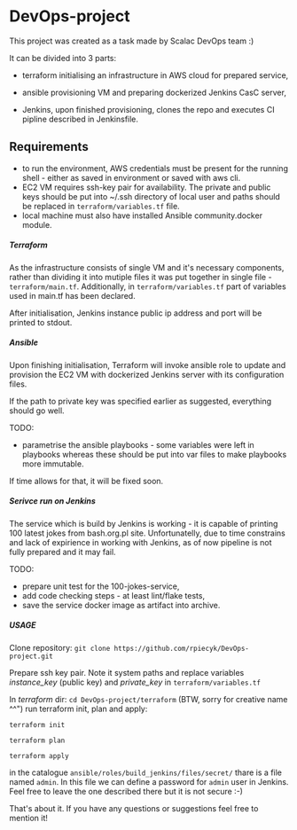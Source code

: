 # DevOps-project

This project was created as a task made by Scalac DevOps team :)

It can be divided into 3 parts:

 - terraform initialising an infrastructure in AWS cloud for prepared service,

 - ansible provisioning VM and preparing dockerized Jenkins CasC server,

 - Jenkins, upon finished provisioning, clones the repo and executes CI pipline described in Jenkinsfile.

## Requirements

- to run the environment, AWS credentials must be present for the running shell - either as saved in environment or saved with aws cli.
- EC2 VM requires ssh-key pair for availability. The private and public keys should be put into ~/.ssh directory of local user and paths should be replaced in `terraform/variables.tf` file.
- local machine must also have installed Ansible community.docker module.

##### Terraform

As the infrastructure consists of single VM and it's necessary components, rather than dividing it into mutiple files it was put together in single file - `terraform/main.tf`.
Additionally, in `terraform/variables.tf` part of variables used in main.tf has been declared. 

After initialisation, Jenkins instance public ip address and port will be printed to stdout.

##### Ansible

Upon finishing initialisation, Terraform will invoke ansible role to update and provision the EC2 VM with dockerized Jenkins server with its configuration files.

If the path to private key was specified earlier as suggested, everything should go well.

TODO:
- parametrise the ansible playbooks - some variables were left in playbooks whereas these should be put into var files to make playbooks more immutable. 

If time allows for that, it will be fixed soon.

##### Serivce run on Jenkins 

The service which is build by Jenkins is working - it is capable of printing 100 latest jokes from bash.org.pl site.
Unfortunatelly, due to time constrains and lack of expirience in working with Jenkins, as of now pipeline is not fully prepared and it may fail.

TODO:
- prepare unit test for the 100-jokes-service,
- add code checking steps - at least lint/flake tests,
- save the service docker image as artifact into archive.

##### USAGE

Clone repository: `git clone https://github.com/rpiecyk/DevOps-project.git`

Prepare ssh key pair. Note it system paths and replace variables *instance_key* (public key) and *private_key* in `terraform/variables.tf`

In *terraform* dir: `cd DevOps-project/terraform` (BTW, sorry for creative name ^^") run terraform init, plan and apply:

`terraform init`

`terraform plan`

`terraform apply`


in the catalogue `ansible/roles/build_jenkins/files/secret/` thare is a file named `admin`. In this file we can define a password for `admin` user in Jenkins.
Feel free to leave the one described there but it is not secure :-)

That's about it. If you have any questions or suggestions feel free to mention it!
